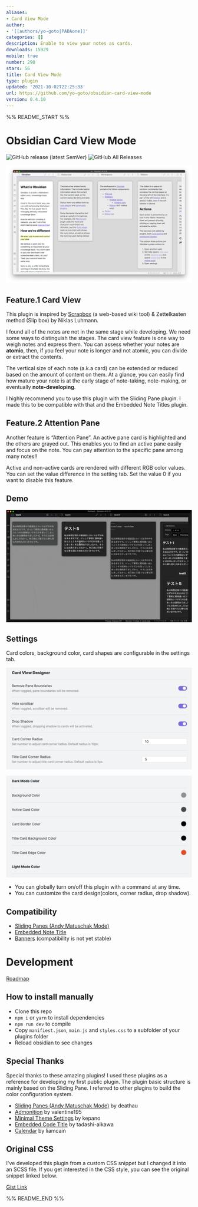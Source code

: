 ```yaml
---
aliases:
- Card View Mode
author:
- '[[authors/yo-goto|PADAone]]'
categories: []
description: Enable to view your notes as cards.
downloads: 15929
mobile: true
number: 290
stars: 56
title: Card View Mode
type: plugin
updated: '2021-10-02T22:25:33'
url: https://github.com/yo-goto/obsidian-card-view-mode
version: 0.4.10
---
```


%% README_START %%

# Obsidian Card View Mode
![GitHub release (latest SemVer)](https://img.shields.io/github/v/release/yo-goto/obsidian-card-view-mode)
![GitHub All Releases](https://img.shields.io/github/downloads/yo-goto/obsidian-card-view-mode/total?color=red)

![main screen shot](https://raw.githubusercontent.com/yo-goto/obsidian-card-view-mode/master/resource/screenshot_main_light-min.png)

## Feature.1 Card View

This plugin is inspired by [Scrapbox](https://scrapbox.io/product?lang=en) (a web-based wiki tool) & Zettelkasten method (Slip box) by Niklas Luhmann.

I found all of the notes are not in the same stage while developing. We need some ways to distinguish the stages. The card view feature is one way to weigh notes and express them. You can assess whether your notes are **atomic**, then, if you feel your note is longer and not atomic, you can divide or extract the contents.

The vertical size of each note (a.k.a card) can be extended or reduced based on the amount of content on them. At a glance, you can easily find how mature your note is at the early stage of note-taking, note-making, or eventually **note-developing**.

I highly recommend you to use this plugin with the Sliding Pane plugin. I made this to be compatible with that and the Embedded Note Titles plugin.

## Feature.2 Attention Pane

Another feature is “Attention Pane”. An active pane card is highlighted and the others are grayed out. This enables you to find an active pane easily and focus on the note. You can pay attention to the specific pane among many notes!!

Active and non-active cards are rendered with different RGB color values. You can set the value difference in the setting tab. Set the value 0 if you want to disable this feature.

## Demo

![Screenshot](https://raw.githubusercontent.com/yo-goto/obsidian-card-view-mode/master/resource/screenshot.gif)

## Settings

Card colors, background color, card shapes are configurable in the settings tab.

![setting 1](https://raw.githubusercontent.com/yo-goto/obsidian-card-view-mode/master/resource/sc_setting-1-min.png)

![setting 2](https://raw.githubusercontent.com/yo-goto/obsidian-card-view-mode/master/resource/sc_setting-2-min.png)


- You can globally turn on/off this plugin with a command at any time.
- You can customize the card design(colors, corner radius, drop shadow).

## Compatibility

- [Sliding Panes (Andy Matuschak Mode)](https://github.com/deathau/sliding-panes-obsidian)
- [Embedded Note Title](https://github.com/mgmeyers/obsidian-embedded-note-titles)
- [Banners](https://github.com/noatpad/obsidian-banners) (compatibility is not yet stable)

# Development

[Roadmap](https://github.com/yo-goto/obsidian-card-view-mode/projects/1)
## How to install manually

- Clone this repo
- `npm i` or `yarn` to install dependencies
- `npm run dev` to compile
- Copy `manifiest.json`, `main.js` and `styles.css` to a subfolder of your plugins folder
- Reload obsidian to see changes

## Special Thanks

Special thanks to these amazing plugins! I used these plugins as a reference for developing my first public plugin. The plugin basic structure is mainly based on the Sliding Pane. I referred to other plugins to build the color configuration system.

- [Sliding Panes (Andy Matuschak Mode)](https://github.com/deathau/sliding-panes-obsidian) by deathau
- [Admonition](https://github.com/valentine195/obsidian-admonition) by valentine195
- [Minimal Theme Settings](https://github.com/kepano/obsidian-minimal-settings) by kepano
- [Embedded Code Title](https://github.com/tadashi-aikawa/obsidian-embedded-code-title) by tadashi-aikawa
- [Calendar](https://github.com/liamcain/obsidian-calendar-plugin) by liamcain

## Original CSS

I've developed this plugin from a custom CSS snippet but I changed it into an SCSS file. If you get interested in the CSS style, you can see the original snippet linked below.

[Gist Link](https://gist.github.com/yo-goto/742906c6463310e3f4e18c745dede016)


%% README_END %%